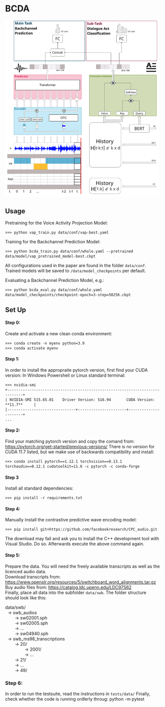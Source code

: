 # BCDA

<img src="model_architecture.png" width="500" />


## Usage
Pretraining for the Voice Activity Projection Model:
```
>>> python vap_train.py data/conf/vap-best.yaml
```

Training for the Backchannel Prediction Model:
```
>>> python bcda_train.py data/conf/whole.yaml --pretrained data/model/vap_pretrained_model-best.ckpt
```
All configurations used in the paper are found in the folder `data/conf`.
Trained models will be saved to `/data/model_checkpoints` per default.

Evaluating a Backchannel Prediction Model, e.g.:
```
>>> python bcda_eval.py data/conf/whole.yaml data/model_checkpoints/checkpoint-epoch=3-step=50256.ckpt
```


## Set Up

#### Step 0:
Create and activate a new clean conda environment:
```
>>> conda create -n myenv python=3.9
>>> conda activate myenv
```

#### Step 1:
In order to install the appropraite pytorch version, first find your CUDA version:
In Windows Powershell or Linux standard terminal:
```
>>> nvidia-smi
+-----------------------------------------------------------------------------+
| NVIDIA-SMI 515.65.01    Driver Version: 516.94       CUDA Version: **11.7**     |
|-------------------------------+----------------------+----------------------+
...
```

#### Step 2:
Find your matching pytorch version and copy the comand from:
https://pytorch.org/get-started/previous-versions/
There is no version for CUDA 11.7 listed, but we make use of backwards compatibility and install:
```
>>> conda install pytorch==1.12.1 torchvision==0.13.1 torchaudio==0.12.1 cudatoolkit=11.6 -c pytorch -c conda-forge
```

#### Step 3
Install all standard dependencies:
```
>>> pip install -r requirements.txt
```

#### Step 4:
Manually install the contrastive predictive wave encoding model:
```
>>> pip install git+https://github.com/facebookresearch/CPC_audio.git
```
The download may fail and ask you to install the C++ development tool with Visual Studio. Do so. Afterwards execute the above command again.

#### Step 5:
Prepare the data. You will need the freely available transcripts as well as the licenced audio data.  
Download transcripts from: https://www.openslr.org/resources/5/switchboard_word_alignments.tar.gz  
Buy audio files from: https://catalog.ldc.upenn.edu/LDC97S62  
Finally, place all data into the subfolder `data/swb`. The folder structure should look like this:

data/swb/  
&nbsp;&nbsp;-> swb_audios   
&nbsp;&nbsp;&nbsp;&nbsp;&nbsp;&nbsp;&nbsp;&nbsp;-> sw02001.sph  
&nbsp;&nbsp;&nbsp;&nbsp;&nbsp;&nbsp;&nbsp;&nbsp;-> sw02005.sph  
&nbsp;&nbsp;&nbsp;&nbsp;&nbsp;&nbsp;&nbsp;&nbsp;-> ...  
&nbsp;&nbsp;&nbsp;&nbsp;&nbsp;&nbsp;&nbsp;&nbsp;-> sw04940.sph  
&nbsp;&nbsp;-> swb_ms98_transcriptions  
&nbsp;&nbsp;&nbsp;&nbsp;&nbsp;&nbsp;&nbsp;&nbsp;-> 20/  
&nbsp;&nbsp;&nbsp;&nbsp;&nbsp;&nbsp;&nbsp;&nbsp;&nbsp;&nbsp;&nbsp;&nbsp;&nbsp;&nbsp;&nbsp;&nbsp;-> 2001/  
&nbsp;&nbsp;&nbsp;&nbsp;&nbsp;&nbsp;&nbsp;&nbsp;&nbsp;&nbsp;&nbsp;&nbsp;&nbsp;&nbsp;&nbsp;&nbsp;-> ...  
&nbsp;&nbsp;&nbsp;&nbsp;&nbsp;&nbsp;&nbsp;&nbsp;-> 21/  
&nbsp;&nbsp;&nbsp;&nbsp;&nbsp;&nbsp;&nbsp;&nbsp;-> ...  
&nbsp;&nbsp;&nbsp;&nbsp;&nbsp;&nbsp;&nbsp;&nbsp;-> 49/  

### Step 6:
In order to run the testsuite, read the instructions in `tests/data/`
Finally, check whether the code is running ordlerly throug: python -m pytest
